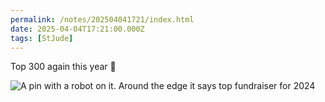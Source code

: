 ```yaml
---
permalink: /notes/202504041721/index.html
date: 2025-04-04T17:21:00.000Z
tags: [StJude]
---
```


Top 300 again this year 🙏 

![A pin with a robot on it. Around the edge it says top fundraiser for 2024](https://cdn.rknight.me/site/2025/top-fundraiser-2024.jpg)